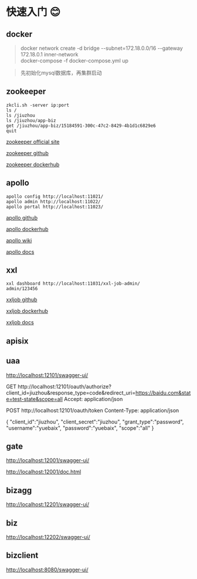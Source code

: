# 快速入门 😊

## docker

> docker network create -d bridge --subnet=172.18.0.0/16 --gateway 172.18.0.1 inner-network<br/>
> docker-compose -f docker-compose.yml up

> 先初始化mysql数据库，再集群启动

## zookeeper

```shell
zkcli.sh -server ip:port
ls /
ls /jiuzhou
ls /jiuzhou/app-biz
get /jiuzhou/app-biz/15184591-300c-47c2-8429-4b1d1c6829e6
quit
```

[zookeeper official site](https://zookeeper.apache.org/)

[zookeeper github](https://github.com/apache/zookeeper)

[zookeeper dockerhub](https://hub.docker.com/_/zookeeper)

## apollo

```text
apollo config http://localhost:11021/
apollo admin http://localhost:11022/
apollo portal http://localhost:11023/
```

[apollo github](https://github.com/apolloconfig/apollo)

[apollo dockerhub](https://hub.docker.com/r/nobodyiam/apollo-quick-start)

[apollo wiki](https://github.com/apolloconfig/apollo/wiki)

[apollo docs](https://www.apolloconfig.com/#/zh/README)

## xxl

```text
xxl dashboard http://localhost:11031/xxl-job-admin/
admin/123456
```
[xxljob github](https://github.com/xuxueli/xxl-job)

[xxljob dockerhub](https://hub.docker.com/r/xuxueli/xxl-job-admin)

[xxljob docs](https://www.xuxueli.com/xxl-job/)

## apisix

## uaa

[http://localhost:12101/swagger-ui/](http://localhost:12101/swagger-ui/)

GET http://localhost:12101/oauth/authorize?client_id=jiuzhou&response_type=code&redirect_uri=https://baidu.com&state=test-state&scope=all
Accept: application/json

POST http://localhost:12101/oauth/token
Content-Type: application/json

{
"client_id":"jiuzhou",
"client_secret":"jiuzhou",
"grant_type":"password",
"username":"yuebaix",
"password":"yuebaix",
"scope":"all"
}


## gate

[http://localhost:12001/swagger-ui/](http://localhost:12001/swagger-ui/)

[http://localhost:12001/doc.html](http://localhost:12001/doc.html)

## bizagg

[http://localhost:12201/swagger-ui/](http://localhost:12201/swagger-ui/)

## biz

[http://localhost:12202/swagger-ui/](http://localhost:12202/swagger-ui/)

## bizclient

[http://localhost:8080/swagger-ui/](http://localhost:8080/swagger-ui/)
